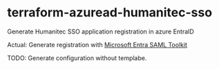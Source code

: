 # terraform-azuread-humanitec-sso

Generate Humanitec SSO application registration in azure EntraID

Actual: Generate registration with [Microsoft Entra SAML Toolkit](https://samltoolkit.azurewebsites.net/)

TODO: Generate configuration without templabe.
